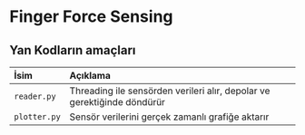 # Finger Force Sensing


## Yan Kodların amaçları

| İsim    | Açıklama                |
| :------- | :------------------------- |
| `reader.py` | Threading ile sensörden verileri alır, depolar ve gerektiğinde döndürür|
| `plotter.py` | Sensör verilerini gerçek zamanlı grafiğe aktarır|